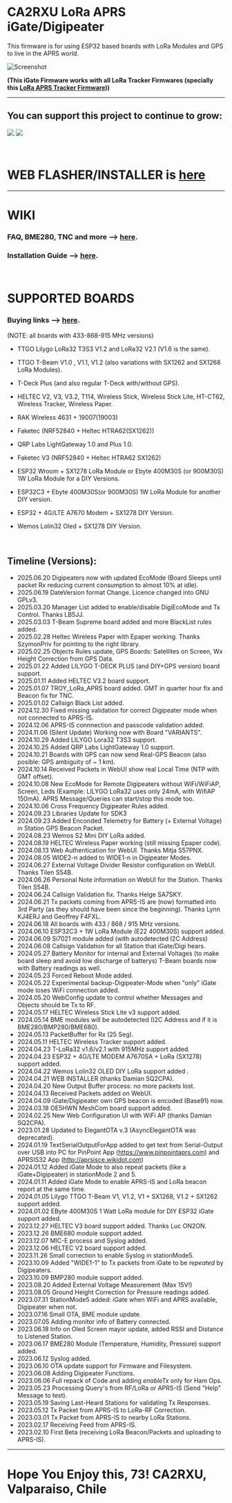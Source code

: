 # CA2RXU LoRa APRS iGate/Digipeater

This firmware is for using ESP32 based boards with LoRa Modules and GPS to live in the APRS world.

![Screenshot](https://github.com/richonguzman/LoRa_APRS_iGate/blob/main/images/iGateOledScreen.jpeg)

__(This iGate Firmware works with all LoRa Tracker Firmwares (specially this <a href="https://github.com/richonguzman/LoRa_APRS_Tracker" target="_blank">LoRa APRS Tracker Firmware</a>))__
<br />

____________________________________________________

## You can support this project to continue to grow:

[<img src="https://github.com/richonguzman/LoRa_APRS_Tracker/blob/main/images/github-sponsors.png">](https://github.com/sponsors/richonguzman)     [<img src="https://github.com/richonguzman/LoRa_APRS_Tracker/blob/main/images/paypalme.png">](http://paypal.me/richonguzman)

<br />

# WEB FLASHER/INSTALLER is <a href="https://richonguzman.github.io/lora-igate-web-flasher/installer.html" target="_blank">here</a>

____________________________________________________

# WIKI

### FAQ, BME280, TNC and more --> <a href="https://github.com/richonguzman/LoRa_APRS_iGate/wiki/00.-FAQ-(frequently-asked-questions)" target="_blank">here</a>.

### Installation Guide --> <a href="https://github.com/richonguzman/LoRa_APRS_iGate/wiki/01.-Installation-Guide" target="_blank">here</a>.
<br />

# SUPPORTED BOARDS

### Buying links --> <a href="https://github.com/richonguzman/LoRa_APRS_iGate/wiki/108.-Supported-Boards-and-Buying-Links" target="_blank">here</a>.

(NOTE: all boards with 433-868-915 MHz versions)

- TTGO Lilygo LoRa32 T3S3 V1.2 and LoRa32 V2.1 (V1.6 is the same).

- TTGO T-Beam V1.0 , V1.1, V1.2 (also variations with SX1262 and SX1268 LoRa Modules).

- T-Deck Plus (and also regular T-Deck with/without GPS).

- HELTEC V2, V3, V3.2, T114, Wireless Stick, Wireless Stick Lite, HT-CT62, Wireless Tracker, Wireless Paper.

- RAK Wireless 4631 + 19007(19003)

- Faketec (NRF52840 + Heltec HTRA62(SX1262))

- QRP Labs LightGateway 1.0 and Plus 1.0.

- Faketec V3 (NRF52840 + Heltec HTRA62 SX1262)

- ESP32 Wroom + SX1278 LoRa Module or Ebyte 400M30S (or 900M30S) 1W LoRa Module for a DIY Versions.

- ESP32C3 + Ebyte 400M30S(or 900M30S) 1W LoRa Module for another DIY version.

- ESP32 + 4G/LTE A7670 Modem + SX1278 DIY Version.

- Wemos Lolin32 Oled + SX1278 DIY Version.

<br />

## Timeline (Versions):

- 2025.06.20 Digipeaters now with updated EcoMode (Board Sleeps until packet Rx reducing current consumption to almost 10% at idle).
- 2025.06.19 DateVersion format Change. Licence changed into GNU GPLv3.
- 2025.03.20 Manager List added to enable/disable DigiEcoMode and Tx Control. Thanks LB5JJ.
- 2025.03.03 T-Beam Supreme board added and more BlackList rules added.
- 2025.02.28 Heltec Wireless Paper with Epaper working. Thanks SzymonPriv for pointing to the right library.
- 2025.02.25 Objects Rules update, GPS Boards: Satellites on Screen, Wx Height Correction from GPS Data.
- 2025.01.22 Added LILYGO T-DECK PLUS (and DIY+GPS version) board support.
- 2025.01.11 Added HELTEC V3.2 board support.
- 2025.01.07 TROY_LoRa_APRS board added. GMT in quarter hour fix and Beacon fix for TNC.
- 2025.01.02 Callsign Black List added.
- 2024.12.30 Fixed missing validation for correct Digipeater mode when not connected to APRS-IS.
- 2024.12.06 APRS-IS connnection and passcode validation added.
- 2024.11.06 (Silent Update) Working now with Board "VARIANTS".
- 2024.10.29 Added LILYGO Lora32 T3S3 support.
- 2024.10.25 Added QRP Labs LightGateway 1.0 support.
- 2024.10.21 Boards with GPS can now send Real-GPS Beacon (also posible: GPS ambiguity of ~ 1 km).
- 2024.10.14 Received Packets in WebUI show real Local Time (NTP with GMT offset).
- 2024.10.08 New EcoMode for Remote Digipeaters without WiFi/WiFiAP, Screen, Leds (Example: LILYGO LoRa32 uses only 24mA, with WifiAP 150mA). APRS Message/Queries can start/stop this mode too.
- 2024.10.06 Cross Frequency Digipeater Rules added.
- 2024.09.23 Libraries Update for SDK3
- 2024.09.23 Added Enconded Telemetry for Battery (+ External Voltage) in Station GPS Beacon Packet. 
- 2024.08.23 Wemos S2 Mini DIY LoRa added.
- 2024.08.19 HELTEC Wireless Paper working (still missing Epaper code).
- 2024.08.13 Web Authentication for WebUI. Thanks Mitja S57PNX.
- 2024.08.05 WIDE2-n added to WIDE1-n in Digipeater Modes.
- 2024.06.27 External Voltage Divider Resistor configuration on WebUI. Thanks Tilen S54B.
- 2024.06.26 Personal Note information on WebUI for the Station. Thanks Tilen S54B.
- 2024.06.24 Callsign Validation fix. Thanks Helge SA7SKY.
- 2024.06.21 Tx packets coming from APRS-IS are (now) formatted into 3rd Party (as they should have been since the beginning). Thanks Lynn KJ4ERJ and Geoffrey F4FXL.
- 2024.06.18 All boards with 433 / 868 / 915 MHz versions.
- 2024.06.10 ESP32C3 + 1W LoRa Module (E22 400M30S) support added.
- 2024.06.09 Si7021 module added (with autodetected I2C Address)
- 2024.06.08 Callsign Validation for all Station that iGate/Digi hears.
- 2024.05.27 Battery Monitor for internal and External Voltages (to make board sleep and avoid low discharge of batterys) T-Beam boards now with Battery readings as well.
- 2024.05.23 Forced Reboot Mode added.
- 2024.05.22 Experimental backup-Digipeater-Mode when "only" iGate mode loses WiFi connection added.
- 2024.05.20 WebConfig update to control whether Messages and Objects should be Tx to RF.
- 2024.05.17 HELTEC Wireless Stick Lite v3 support added.
- 2024.05.14 BME modules will be autodetected (I2C Address and if it is BME280/BMP280/BME680).
- 2024.05.13 PacketBuffer for Rx (25 Seg).
- 2024.05.11 HELTEC Wireless Tracker support added.
- 2024.04.23 T-LoRa32 v1.6/v2.1 with 915MHz support added.
- 2024.04.23 ESP32 + 4G/LTE MODEM A7670SA + LoRa (SX1278) support added.
- 2024.04.22 Wemos Lolin32 OLED DIY LoRa support added .
- 2024.04.21 WEB INSTALLER (thanks Damian SQ2CPA).
- 2024.04.20 New Output Buffer process: no more packets lost.
- 2024.04.13 Received Packets added on WebUI.
- 2024.04.09 iGate/Digipeater own GPS beacon is encoded (Base91) now.
- 2024.03.18 OE5HWN MeshCom board support added.
- 2024.02.25 New Web Configuration UI with WiFi AP (thanks Damian SQ2CPA).
- 2023.01.28 Updated to ElegantOTA v.3 (AsyncElegantOTA was deprecated).
- 2024.01.19 TextSerialOutputForApp added to get text from Serial-Output over USB into PC for PinPoint App (https://www.pinpointaprs.com) and APRSIS32 App (http://aprsisce.wikidot.com)
- 2024.01.12 Added iGate Mode to also repeat packets (like a iGate+Digipeater) in stationMode 2 and 5.
- 2024.01.11 Added iGate Mode to enable APRS-IS and LoRa beacon report at the same time.
- 2024.01.05 Lilygo TTGO T-Beam V1, V1.2, V1 + SX1268, V1.2 + SX1262 support added.
- 2024.01.02 EByte 400M30S 1 Watt LoRa module for DIY ESP32 iGate support added.
- 2023.12.27 HELTEC V3 board support added. Thanks Luc ON2ON.
- 2023.12.26 BME680 module support added.
- 2023.12.07 MIC-E process and Syslog added.
- 2023.12.06 HELTEC V2 board support added.
- 2023.11.26 Small correction to enable Syslog in stationMode5.
- 2023.10.09 Added "WIDE1-1" to Tx packets from iGate to be *repeated* by Digipeaters.
- 2023.10.09 BMP280 module support added.
- 2023.08.20 Added External Voltage Measurement (Max 15V!)
- 2023.08.05 Ground Height Correction for Pressure readings added.
- 2023.07.31 StationMode5 added: iGate when WiFi and APRS available, Digipeater when not.
- 2023.07.16 Small OTA, BME module update.
- 2023.07.05 Adding monitor info of Battery connected.
- 2023.06.18 Info on Oled Screen mayor update, added RSSI and Distance to Listened Station.
- 2023.06.17 BME280 Module (Temperature, Humidity, Pressure) support added.
- 2023.06.12 Syslog added.
- 2023.06.10 OTA update support for Firmware and Filesystem.
- 2023.06.08 Adding Digipeater Functions.
- 2023.06.06 Full repack of Code and adding _enableTx_ only for Ham Ops.
- 2023.05.23 Processing Query's from RF/LoRa or APRS-IS (Send "Help" Message to test).
- 2023.05.19 Saving Last-Heard Stations for validating Tx Responses.
- 2023.05.12 Tx Packet from APRS-IS to LoRa-RF Correction.
- 2023.03.01 Tx Packet from APRS-IS to nearby LoRa Stations.
- 2023.02.17 Receiving Feed from APRS-IS.
- 2023.02.10 First Beta (receiving LoRa Beacon/Packets and uploading to APRS-IS).

__________________________________________

# Hope You Enjoy this, 73! CA2RXU, Valparaiso, Chile
